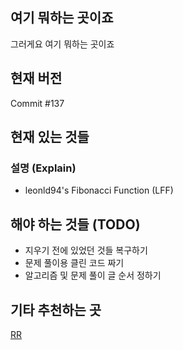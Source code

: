## 여기 뭐하는 곳이죠
그러게요 여기 뭐하는 곳이죠

## 현재 버전
Commit #137

## 현재 있는 것들

### 설명 (Explain)

- leonld94's Fibonacci Function (LFF)

## 해야 하는 것들 (TODO)
- 지우기 전에 있었던 것들 복구하기
- 문제 풀이용 클린 코드 짜기
- 알고리즘 및 문제 풀이 글 순서 정하기

## 기타 추천하는 곳
[RR](https://www.youtube.com/watch?v=dQw4w9WgXcQ)